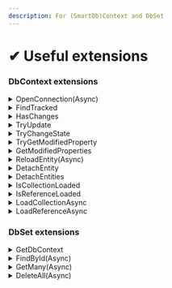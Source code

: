 ```yaml
---
description: For (SmartDb)Context and DbSet
---
```


# ✔ Useful extensions

### DbContext extensions

<details>

<summary>OpenConnection(Async)</summary>

Opens and retains connection until end of scope. Call this method in long running processes to gain slightly faster database interaction.

</details>

<details>

<summary>FindTracked</summary>

Tries to locate an already loaded and tracked entity in the local state manager.

</details>

<details>

<summary>HasChanges</summary>

Checks whether at least one entity in the change tracker is in `Added`, `Deleted` or `Modified` state.

</details>

<details>

<summary>TryUpdate</summary>

Sets the state of an entity to `Modified` if it is detached.

</details>

<details>

<summary>TryChangeState</summary>

Changes the state of an entity object when requested state differs.

</details>

<details>

<summary>TryGetModifiedProperty</summary>

Determines whether an entity property has changed since it was attached.

</details>

<details>

<summary>GetModifiedProperties</summary>

Gets a list of modified properties for a given entity.

</details>

<details>

<summary>ReloadEntity(Async)</summary>

Reloads the entity from the database overwriting any property values with values from the database. The entity will be in the `Unchanged` state after calling this method.

</details>

<details>

<summary>DetachEntity</summary>

Detaches a single entity from the current context if it is attached.

</details>

<details>

<summary>DetachEntities</summary>

Detaches many entities from the current context.

</details>

<details>

<summary>IsCollectionLoaded</summary>

Checks whether a collection type navigation property has already been loaded for a given entity (either eagerly or lazily).

</details>

<details>

<summary>IsReferenceLoaded</summary>

Checks whether a reference type navigation property has already been loaded for a given entity (either eagerly or lazily).

</details>

<details>

<summary>LoadCollectionAsync</summary>

Loads entities referenced by a collection navigation property from database, unless data is already loaded.

</details>

<details>

<summary>LoadReferenceAsync</summary>

Loads an entity referenced by a navigation property from database, unless data is already loaded.

</details>



### DbSet extensions

<details>

<summary>GetDbContext</summary>

Resolves the `DbContext` instance from which a given `DbSet` was obtained.

</details>

<details>

<summary>FindById(Async)</summary>

Finds an entity with a given id. If an entity with the given id is being tracked by the context, then it is returned immediately without making a request to the database. Otherwise, a query is made to the database for an entity with the given id and this entity, if found, is returned. If no entity is found, then `null` is returned. If the `tracked` parameter is set to `true`, then the entity is also attached to the context, so that subsequent calls can return the tracked entity without a database roundtrip.

</details>

<details>

<summary>GetMany(Async)</summary>

Loads many entities from database sorted by the given id sequence. Sort is applied in-memory.

</details>

<details>

<summary>DeleteAll(Async)</summary>

Truncates the table for a given entity type.

</details>
